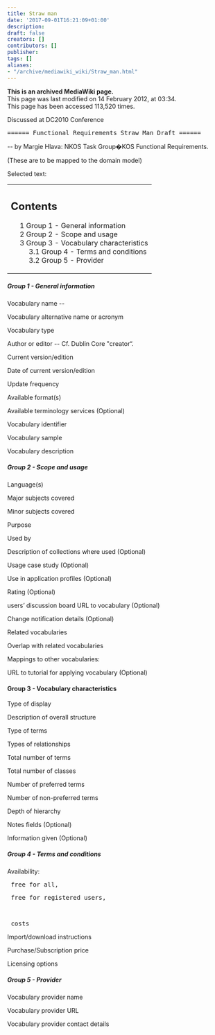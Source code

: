 ```yaml
---
title: Straw man
date: '2017-09-01T16:21:09+01:00'
description: 
draft: false
creators: []
contributors: []
publisher: 
tags: []
aliases:
- "/archive/mediawiki_wiki/Straw_man.html"
---
```


 **This is an archived MediaWiki page.**  
This page was last modified on 14 February 2012, at 03:34.  
This page has been accessed 113,520 times.

Discussed at DC2010 Conference

<pre>====== Functional Requirements Straw Man Draft ======
</pre>

-- by Margie Hlava: NKOS Task Group�KOS Functional Requirements.

(These are to be mapped to the domain model)

Selected text:

<table id="toc" class="toc">
  <tr>
    <td>
      <div id="toctitle">
        <h2>Contents</h2>
      </div>
      <ul>
        <li class="toclevel-1 tocsection-1"><a href="#Group_1_-_General_information"><span class="tocnumber">1</span> <span class="toctext">Group 1 - General information</span></a></li>
        <li class="toclevel-1 tocsection-2"><a href="#Group_2_-_Scope_and_usage"><span class="tocnumber">2</span> <span class="toctext">Group 2 - Scope and usage</span></a></li>
        <li class="toclevel-1 tocsection-3">
          <a href="#Group_3_-_Vocabulary_characteristics"><span class="tocnumber">3</span> <span class="toctext">Group 3 - Vocabulary characteristics</span></a>
          <ul>
            <li class="toclevel-2 tocsection-4"><a href="#Group_4_-_Terms_and_conditions"><span class="tocnumber">3.1</span> <span class="toctext">Group 4 - Terms and conditions</span></a></li>
            <li class="toclevel-2 tocsection-5"><a href="#Group_5_-_Provider"><span class="tocnumber">3.2</span> <span class="toctext">Group 5 - Provider</span></a></li>
          </ul>
        </li>
      </ul>
    </td>
  </tr>
</table>

##### Group 1 - General information 

Vocabulary name --

Vocabulary alternative name or acronym

Vocabulary type

Author or editor -- Cf. Dublin Core "creator“.

Current version/edition

Date of current version/edition

Update frequency

Available format(s)

Available terminology services (Optional)

Vocabulary identifier

Vocabulary sample

Vocabulary description

##### Group 2 - Scope and usage 

Language(s)

Major subjects covered

Minor subjects covered

Purpose

Used by

Description of collections where used (Optional)

Usage case study (Optional)

Use in application profiles (Optional)

Rating (Optional)

users’ discussion board URL to vocabulary (Optional)

Change notification details (Optional)

Related vocabularies

Overlap with related vocabularies

Mappings to other vocabularies:

URL to tutorial for applying vocabulary (Optional)

#### Group 3 - Vocabulary characteristics 

Type of display

Description of overall structure

Type of terms

Types of relationships

Total number of terms

Total number of classes

Number of preferred terms

Number of non-preferred terms

Depth of hierarchy

Notes fields (Optional)

Information given (Optional)

##### Group 4 - Terms and conditions 

Availability:

<pre> free for all, 
</pre><pre> free for registered users, 
</pre><pre> costs
</pre>

Import/download instructions

Purchase/Subscription price

Licensing options

##### Group 5 - Provider 

Vocabulary provider name

Vocabulary provider URL

Vocabulary provider contact details

